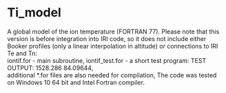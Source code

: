 # Ti_model
A global model of the ion temperature (FORTRAN 77). 
Please note that this version is before integration into IRI code, so it does not include either Booker profiles (only a linear interpolation in altitude) or connections to IRI Te and Tn:  
iontif.for - main subroutine, 
iontif_test.for - a short test program: TEST OUTPUT:    1528.286       84.09644,  
additional *.for files are also needed for compilation, 
The code was tested on Windows 10 64 bit and Intel Fortran compiler.
